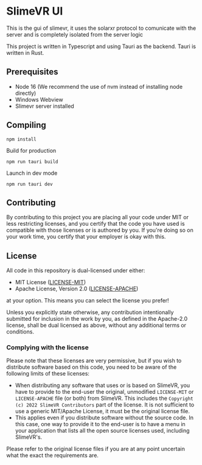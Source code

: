 # SlimeVR UI


This is the gui of slimevr, it uses the solarxr protocol to comunicate with the server and is completely isolated from the server logic

This project is written in Typescript and using Tauri as the backend. Tauri is written in Rust.

## Prerequisites

- Node 16 (We recommend the use of nvm instead of installing node directly)
- Windows Webview
- Slimevr server installed

## Compiling

```
npm install
```
 Build for production
```
npm run tauri build
```
Launch in dev mode
```
npm run tauri dev
```

## Contributing
By contributing to this project you are placing all your code under MIT or less restricting licenses, and you certify that the code you have used is compatible with those licenses or is authored by you. If you're doing so on your work time, you certify that your employer is okay with this.

## License
All code in this repository is dual-licensed under either:

- MIT License ([LICENSE-MIT](docs/LICENSE-MIT))
- Apache License, Version 2.0 ([LICENSE-APACHE](docs/LICENSE-APACHE))

at your option. This means you can select the license you prefer!

Unless you explicitly state otherwise, any contribution intentionally submitted for inclusion in the work by you, as defined in the Apache-2.0 license, shall be dual licensed as above, without any additional terms or conditions.

### Complying with the license
Please note that these licenses are very permissive, but if you wish to distribute software based on this code, you need to be aware of the following limits of these licenses:
* When distributing any software that uses or is based on SlimeVR, you have to provide to the end-user the original, unmodified `LICENSE-MIT` or `LICENSE-APACHE` file (or both) from SlimeVR. This includes the `Copyright (c) 2022 SlimeVR Contributors` part of the license. It is not sufficient to use a generic MIT/Apache License, it must be the original license file.
* This applies even if you distribute software without the source code. In this case, one way to provide it to the end-user is to have a menu in your application that lists all the open source licenses used, including SlimeVR's.

Please refer to the original license files if you are at any point uncertain what the exact the requirements are.